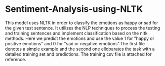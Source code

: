 ﻿# Sentiment-Analysis-using-NLTK
This model uses NLTK in order to classify the emotions as happy or sad for the given test sentence. It utilizes the NLP techniques to process the testing and training sentences and implement classification based on the nltk methods. Here we predict the emotions and use the value 1 for "happy or positive emotions" and 0 for "sad or negative emotions".The first file denotes a simple example and the second one ellobarates the task with a detailed training set and predictions. The training csv file is attached for reference.
